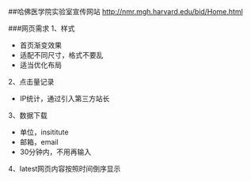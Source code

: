 ##哈佛医学院实验室宣传网站
http://nmr.mgh.harvard.edu/bid/Home.html

###网页需求
1、样式
 - 首页渐变效果
 - 适配不同尺寸，格式不要乱
 - 适当优化布局

2、点击量记录
 - IP统计，通过引入第三方站长

3、数据下载
 - 单位，insititute
 - 邮箱，email
 - 30分钟内，不用再输入
 
4、latest网页内容按照时间倒序显示